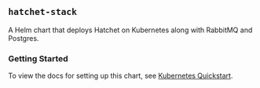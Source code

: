 ## `hatchet-stack`

A Helm chart that deploys Hatchet on Kubernetes along with RabbitMQ and Postgres.

### Getting Started

To view the docs for setting up this chart, see [Kubernetes Quickstart](https://docs.hatchet.run/self-hosting/kubernetes-quickstart).
